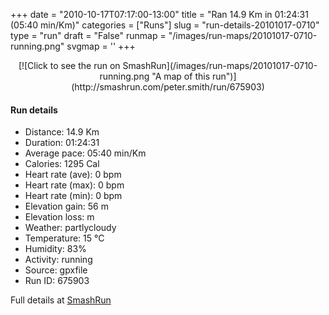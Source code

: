 +++
date = "2010-10-17T07:17:00-13:00"
title = "Ran 14.9 Km in 01:24:31 (05:40 min/Km)"
categories = ["Runs"]
slug = "run-details-20101017-0710"
type = "run"
draft = "False"
runmap = "/images/run-maps/20101017-0710-running.png"
svgmap = '<polyline points="68 69, 70 71, 70 73, 73 75, 76 80, 90 90, 87 98, 87 100, 86 100, 79 99, 48 81, 46 81, 43 77, 40 78, 39 78, 37 79, 33 78, 21 70, 18 68, 18 67, 19 66, 23 62, 26 59, 26 52, 27 48, 29 42, 27 30, 26 19, 11 0, 26 19, 27 30, 29 39, 31 43, 54 59, 55 61, 58 66, 69 72, 70 71">'
+++



<!--more-->

<center>
[![Click to see the run on SmashRun](/images/run-maps/20101017-0710-running.png "A map of this run")](http://smashrun.com/peter.smith/run/675903)
</center>

#### Run details

* Distance: 14.9 Km
* Duration: 01:24:31
* Average pace: 05:40 min/Km
* Calories: 1295 Cal
* Heart rate (ave): 0 bpm
* Heart rate (max): 0 bpm
* Heart rate (min): 0 bpm
* Elevation gain: 56 m
* Elevation loss:  m
* Weather: partlycloudy
* Temperature: 15 &deg;C
* Humidity: 83%
* Activity: running
* Source: gpxfile
* Run ID: 675903

Full details at [SmashRun](http://smashrun.com/peter.smith/run/675903)
